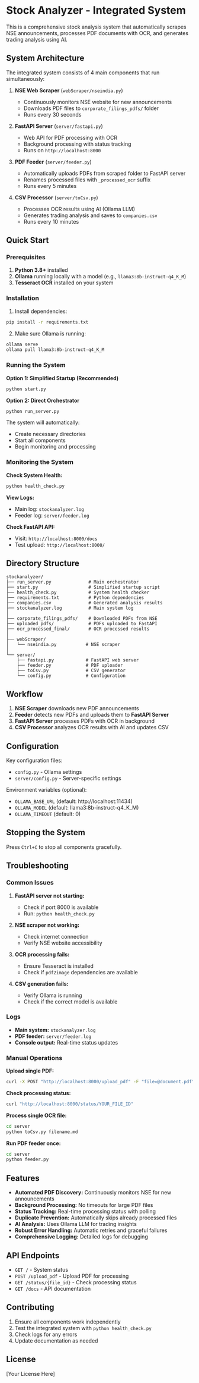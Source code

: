 # Stock Analyzer - Integrated System

This is a comprehensive stock analysis system that automatically scrapes NSE announcements, processes PDF documents with OCR, and generates trading analysis using AI.

## System Architecture

The integrated system consists of 4 main components that run simultaneously:

1. **NSE Web Scraper** (`webScraper/nseindia.py`)
   - Continuously monitors NSE website for new announcements
   - Downloads PDF files to `corporate_filings_pdfs/` folder
   - Runs every 30 seconds

2. **FastAPI Server** (`server/fastapi.py`)
   - Web API for PDF processing with OCR
   - Background processing with status tracking
   - Runs on `http://localhost:8000`

3. **PDF Feeder** (`server/feeder.py`)
   - Automatically uploads PDFs from scraped folder to FastAPI server
   - Renames processed files with `_processed_ocr` suffix
   - Runs every 5 minutes

4. **CSV Processor** (`server/toCsv.py`)
   - Processes OCR results using AI (Ollama LLM)
   - Generates trading analysis and saves to `companies.csv`
   - Runs every 10 minutes

## Quick Start

### Prerequisites

1. **Python 3.8+** installed
2. **Ollama** running locally with a model (e.g., `llama3:8b-instruct-q4_K_M`)
3. **Tesseract OCR** installed on your system

### Installation

1. Install dependencies:
```bash
pip install -r requirements.txt
```

2. Make sure Ollama is running:
```bash
ollama serve
ollama pull llama3:8b-instruct-q4_K_M
```

### Running the System

**Option 1: Simplified Startup (Recommended)**
```bash
python start.py
```

**Option 2: Direct Orchestrator**
```bash
python run_server.py
```

The system will automatically:
- Create necessary directories
- Start all components
- Begin monitoring and processing

### Monitoring the System

**Check System Health:**
```bash
python health_check.py
```

**View Logs:**
- Main log: `stockanalyzer.log`
- Feeder log: `server/feeder.log`

**Check FastAPI API:**
- Visit: `http://localhost:8000/docs`
- Test upload: `http://localhost:8000/`

## Directory Structure

```
stockanalyzer/
├── run_server.py              # Main orchestrator
├── start.py                   # Simplified startup script
├── health_check.py            # System health checker
├── requirements.txt           # Python dependencies
├── companies.csv              # Generated analysis results
├── stockanalyzer.log          # Main system log
│
├── corporate_filings_pdfs/    # Downloaded PDFs from NSE
├── uploaded_pdfs/             # PDFs uploaded to FastAPI
├── ocr_processed_final/       # OCR processed results
│
├── webScraper/
│   └── nseindia.py           # NSE scraper
│
└── server/
    ├── fastapi.py            # FastAPI web server
    ├── feeder.py             # PDF uploader
    ├── toCsv.py              # CSV generator
    └── config.py             # Configuration
```

## Workflow

1. **NSE Scraper** downloads new PDF announcements
2. **Feeder** detects new PDFs and uploads them to **FastAPI Server**
3. **FastAPI Server** processes PDFs with OCR in background
4. **CSV Processor** analyzes OCR results with AI and updates CSV

## Configuration

Key configuration files:
- `config.py` - Ollama settings
- `server/config.py` - Server-specific settings

Environment variables (optional):
- `OLLAMA_BASE_URL` (default: http://localhost:11434)
- `OLLAMA_MODEL` (default: llama3:8b-instruct-q4_K_M)
- `OLLAMA_TIMEOUT` (default: 0)

## Stopping the System

Press `Ctrl+C` to stop all components gracefully.

## Troubleshooting

### Common Issues

1. **FastAPI server not starting:**
   - Check if port 8000 is available
   - Run: `python health_check.py`

2. **NSE scraper not working:**
   - Check internet connection
   - Verify NSE website accessibility

3. **OCR processing fails:**
   - Ensure Tesseract is installed
   - Check if `pdf2image` dependencies are available

4. **CSV generation fails:**
   - Verify Ollama is running
   - Check if the correct model is available

### Logs

- **Main system:** `stockanalyzer.log`
- **PDF feeder:** `server/feeder.log`
- **Console output:** Real-time status updates

### Manual Operations

**Upload single PDF:**
```bash
curl -X POST "http://localhost:8000/upload_pdf" -F "file=@document.pdf"
```

**Check processing status:**
```bash
curl "http://localhost:8000/status/YOUR_FILE_ID"
```

**Process single OCR file:**
```bash
cd server
python toCsv.py filename.md
```

**Run PDF feeder once:**
```bash
cd server  
python feeder.py
```

## Features

- **Automated PDF Discovery:** Continuously monitors NSE for new announcements
- **Background Processing:** No timeouts for large PDF files
- **Status Tracking:** Real-time processing status with polling
- **Duplicate Prevention:** Automatically skips already processed files
- **AI Analysis:** Uses Ollama LLM for trading insights
- **Robust Error Handling:** Automatic retries and graceful failures
- **Comprehensive Logging:** Detailed logs for debugging

## API Endpoints

- `GET /` - System status
- `POST /upload_pdf` - Upload PDF for processing
- `GET /status/{file_id}` - Check processing status
- `GET /docs` - API documentation

## Contributing

1. Ensure all components work independently
2. Test the integrated system with `python health_check.py`
3. Check logs for any errors
4. Update documentation as needed

## License

[Your License Here]
